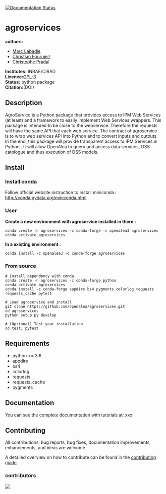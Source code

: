 [![Documentation Status](https://readthedocs.org/projects/agroservices/badge/?version=latest)](https://agroservices.readthedocs.io/en/latest/?badge=latest)
# agroservices

**authors:** 
* [Marc Labadie](https://github.com/mlabadie)
* [Christian Fournier](https://github.com/christian34))
* [Christophe Pradal](https://github.com/pradal)       

**Institutes:** INRAE/CIRAD   
**Licence:**[GPL-3](https://www.gnu.org/licenses/gpl-3.0.txt)  
**Status:** python package   
**Citation:**(DOI)

## Description

AgroService is a Python package that provides access to IPM Web Services (at least) and a framework to easily implement Web Services wrappers. This package is intended to be close to the webservice. Therefore the requests will have the same API that each web service. The contract of agroservice is to wrap web services API into Python and to convert inputs and outputs. In the end, this package will provide transparent access to IPM Services in Python . It will allow OpenAlea to query and access data services, DSS catologue and thus execution of DSS models.

## Install

### Install conda  
Follow official website instruction to install miniconda : http://conda.pydata.org/miniconda.html

### User

**Create a new environment with agroservice installed in there :**
```
conda create -n agroservices -c conda-forge -c openalea3 agroservices
conda activate agroservices
```
**In a existing environment :**
```
conda install -c openalea3 -c conda-forge agroservices
```

### From source
```
# Install dependency with conda
conda create -n agroservices -c conda-forge python
conda activate agroservices
conda install -c conda-forge appdirs bs4 pygments colorlog requests requests_cache pytest

# Load agroservice and install
git clone https://github.com/openalea/agroservices.git
cd agroservices
python setup.py develop

# (Optional) Test your installation
cd test; pytest
```

## Requirements
* python >= 3.6
* appdirs
* bs4
* colorlog
* requests
* requests_cache
* pygments

## Documentation

You can see the complete documentation with tutorials at: xxx

## Contributing
All contributions, bug reports, bug fixes, documentation improvements, enhancements, and ideas are welcome.

A detailed overview on how to contribute can be found in the [contributing guide](http://virtualplants.github.io/contribute/devel/workflow-github.html#workflow-github).

### contributors

<a href="https://github.com/H2020-IPM-openalea/agroservices/graphs/contributors">
  <img src="https://contrib.rocks/image?repo=H2020-IPM-openalea/agroservices" />
</a>

